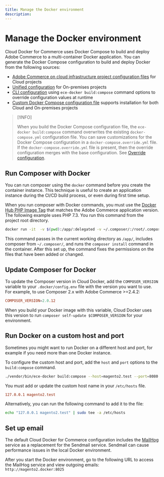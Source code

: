```yaml
---
title: Manage the Docker environment
description:
---
```


# Manage the Docker environment

Cloud Docker for Commerce uses Docker Compose to build and deploy Adobe Commerce to a multi-container Docker application. You can generate the Docker Compose configuration to build and deploy Docker from the following sources:

- [Adobe Commerce on cloud infrastructure project configuration files](configuration-sources.md#cloud-configuration-for-commerce) for Cloud projects
- [Unified configuration](configuration-sources.md#unified-configuration) for On-premises projects
- [CLI configuration](configuration-sources.md#cli-configuration) using `ece-docker build:compose` command options to override configuration values at runtime
- [Custom Docker Compose configuration file](configuration-sources.md#build-a-custom-docker-compose-configuration) supports installation for both Cloud and On-premises projects

>[!INFO]
>
>When you build the Docker Compose configuration file, the `ece-docker build:compose` command overwrites the existing `docker-compose.yml` configuration file. You can save customizations for the Docker Compose configuration in a `docker-compose.override.yml` file. If the `docker-compose.override.yml` file is present, then the override configuration merges with the base configuration. See [Override configuration](docker-quick-reference.md#override-configuration).

## Run Composer with Docker

You can run composer using the `docker` command before you create the container instance. This technique is useful to create an application instance during the CI/CD build process, or even during first time setup.

When you run composer with Docker commands, you must use the [Docker Hub PHP Image Tag][] that matches the Adobe Commerce application version. The following example uses PHP 7.3. You run this command from the project root directory.

```bash
docker run -it  -v $(pwd):/app/:delegated -v ~/.composer/:/root/.composer/:delegated magento/magento-cloud-docker-php:7.3-cli-1.1 bash -c "composer install&&chown www. /app/"
```

This command passes in the current working directory as `/app/`, includes composer from `~/.composer/`, and runs the `composer install` command in the container. After this set up, the command fixes the permissions on the files that have been added or changed.

## Update Composer for Docker

To update the Composer version in Cloud Docker, add the `COMPOSER_VERSION` variable to your `.docker/config.env` file with the version you want to use. For example, to use Composer 2.x with Adobe Commerce >=2.4.2:

```conf
COMPOSER_VERSION=2.0.12
```

When you build your Docker image with this variable, Cloud Docker uses this version to run `composer self-update $COMPOSER_VERSION` for your environment.

## Run Docker on a custom host and port

Sometimes you might want to run Docker on a different host and port, for example if you need more than one Docker instance.

To configure the custom host and port, add the `host` and `port` options to the `build:compose` command.

```bash
./vendor/bin/ece-docker build:compose --host=magento2.test --port=8080
```

You must add or update the custom host name in your `/etc/hosts` file.

```conf
127.0.0.1 magento2.test
```

Alternatively, you can run the following command to add it to the file:

```bash
echo "127.0.0.1 magento2.test" | sudo tee -a /etc/hosts
```

## Set up email

The default Cloud Docker for Commerce configuration includes the [MailHog](containers-service.md#mailhog-container) service as a replacement for the Sendmail service. Sendmail can cause performance issues in the local Docker environment.

After you start the Docker environment, go to the following URL to access the MailHog service and view outgoing emails: `http://magento2.docker:8025`

<!--Link definitions-->

[Docker Hub PHP Image Tag]: https://hub.docker.com/r/magento/magento-cloud-docker-php/tags
